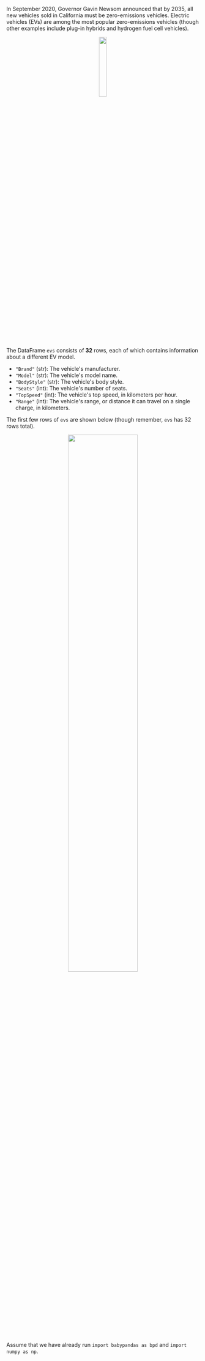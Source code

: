 In September 2020, Governor Gavin Newsom announced that by 2035, all new vehicles sold in California must be zero-emissions vehicles. Electric vehicles (EVs) are among the most popular zero-emissions vehicles (though other examples include plug-in hybrids and hydrogen
fuel cell vehicles).

<center><img src='../assets/images/fa22-midterm/data22.png' width=20%></center>
<br>

The DataFrame `evs` consists of **32** rows, each of which contains information about a different EV model.

* `"Brand"` (str): The vehicle's manufacturer.
* `"Model"` (str): The vehicle's model name.
* `"BodyStyle"` (str): The vehicle's body style.
* `"Seats"` (int): The vehicle's number of seats.
* `"TopSpeed"` (int): The vehicle's top speed, in kilometers per hour.
* `"Range"` (int): The vehicle's range, or distance it can travel on a single charge, in kilometers.

The first few rows of `evs` are shown below (though remember, `evs` has 32 rows total).

<center><img src='../assets/images/fa22-midterm/form22.png' width=60%></center>
<br>

Assume that we have already run `import babypandas as bpd` and `import numpy as np`.
